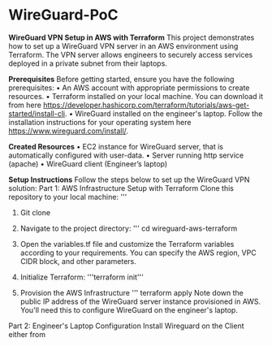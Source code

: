 # WireGuard-PoC
**WireGuard VPN Setup in AWS with Terraform**
This project demonstrates how to set up a WireGuard VPN server in an AWS environment using Terraform. The VPN server allows engineers to securely access services deployed in a private subnet from their laptops.

**Prerequisites**
Before getting started, ensure you have the following prerequisites:
•	An AWS account with appropriate permissions to create resources.
•	Terraform installed on your local machine. You can download it from here https://developer.hashicorp.com/terraform/tutorials/aws-get-started/install-cli. 
•	WireGuard installed on the engineer's laptop. Follow the installation instructions for your operating system here https://www.wireguard.com/install/.

**Created Resources**
•	EC2 instance for WireGuard server, that is automatically configured with user-data.
•	Server running http service (apache)
•	WireGuard client (Engineer’s laptop)

**Setup Instructions**
Follow the steps below to set up the WireGuard VPN solution:
Part 1: AWS Infrastructure Setup with Terraform
Clone this repository to your local machine:
'''
1) Git clone <repository-url>

2) Navigate to the project directory:
'''
cd wireguard-aws-terraform

4) Open the variables.tf file and customize the Terraform variables according to your requirements. You can specify the AWS region, VPC CIDR block, and other parameters.

5) Initialize Terraform:
   '''terraform init'''
6) Provision the AWS Infrastructure
   '''
   terraform apply
Note down the public IP address of the WireGuard server instance provisioned in AWS. You'll need this to configure WireGuard on the engineer's laptop.

Part 2: Engineer's Laptop Configuration
Install Wireguard on the Client either from

